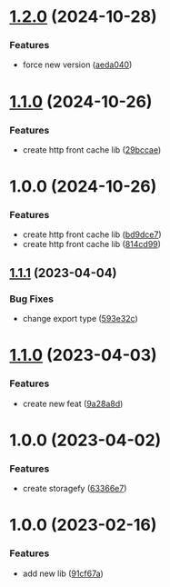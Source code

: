 # [1.2.0](https://github.com/open-ish/utility/compare/http-front-cache-v1.1.0...http-front-cache-v1.2.0) (2024-10-28)


### Features

* force new version ([aeda040](https://github.com/open-ish/utility/commit/aeda040d24927e1e38669889cc51540cf2f710b9))

# [1.1.0](https://github.com/open-ish/utility/compare/http-front-cache-v1.0.0...http-front-cache-v1.1.0) (2024-10-26)


### Features

* create http front cache lib ([29bccae](https://github.com/open-ish/utility/commit/29bccaedfaae252eab7d7e0a168f973f239135ee))

# 1.0.0 (2024-10-26)


### Features

* create http front cache lib ([bd9dce7](https://github.com/open-ish/utility/commit/bd9dce73e110e2045a19b89e0da5065bb6b8ed96))
* create http front cache lib ([814cd99](https://github.com/open-ish/utility/commit/814cd99db34d2ed7d49be2cffbb1bb577b3336fa))

## [1.1.1](https://github.com/open-ish/utility/compare/storagefy-v1.1.0...storagefy-v1.1.1) (2023-04-04)

### Bug Fixes

- change export type ([593e32c](https://github.com/open-ish/utility/commit/593e32c5eb2ea94dae2519319daf70fbc8e6f09f))

# [1.1.0](https://github.com/open-ish/utility/compare/storagefy-v1.0.0...storagefy-v1.1.0) (2023-04-03)

### Features

- create new feat ([9a28a8d](https://github.com/open-ish/utility/commit/9a28a8d47cea92ca9ba0de76dbcb9192ec9cb35c))

# 1.0.0 (2023-04-02)

### Features

- create storagefy ([63366e7](https://github.com/open-ish/utility/commit/63366e717748369212ba6f4bc17d5f122d0ef12b))

# 1.0.0 (2023-02-16)

### Features

- add new lib ([91cf67a](https://github.com/open-ish/utility/commit/91cf67ab0e510950e2ff539b2bc31ced89991ef6))
